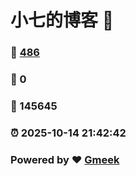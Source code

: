 # 小七的博客 :link:  
### :page_facing_up: [486](/tag.html) 
### :speech_balloon: 0 
### :hibiscus: 145645 
### :alarm_clock: 2025-10-14 21:42:42 
### Powered by :heart: [Gmeek](https://github.com/Meekdai/Gmeek)
